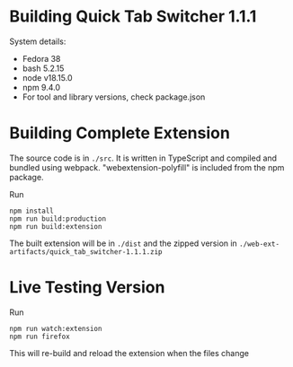 # Building Quick Tab Switcher 1.1.1

System details:
 * Fedora 38
 * bash 5.2.15
 * node v18.15.0
 * npm 9.4.0
 * For tool and library versions, check package.json

# Building Complete Extension

The source code is in `./src`. It is written in TypeScript and compiled and bundled using webpack. "webextension-polyfill" is included from the npm package.

Run
```shell
npm install
npm run build:production
npm run build:extension
```
The built extension will be in `./dist` and the zipped version in `./web-ext-artifacts/quick_tab_switcher-1.1.1.zip`

# Live Testing Version

Run
```shell
npm run watch:extension
npm run firefox
```
This will re-build and reload the extension when the files change

